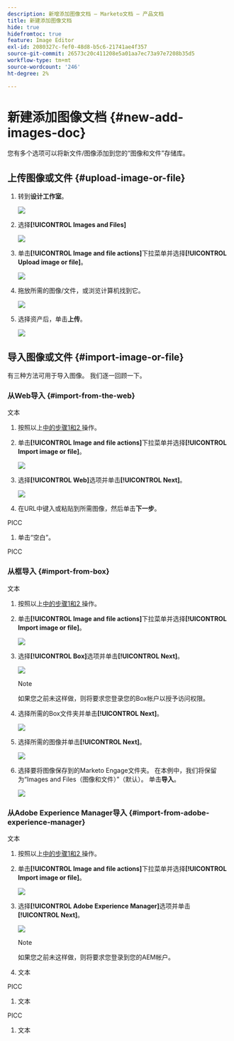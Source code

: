 ```yaml
---
description: 新增添加图像文档 — Marketo文档 — 产品文档
title: 新建添加图像文档
hide: true
hidefromtoc: true
feature: Image Editor
exl-id: 2080327c-fef0-48d8-b5c6-21741ae4f357
source-git-commit: 26573c20c411208e5a01aa7ec73a97e7208b35d5
workflow-type: tm+mt
source-wordcount: '246'
ht-degree: 2%

---
```


# 新建添加图像文档 {#new-add-images-doc}

您有多个选项可以将新文件/图像添加到您的“图像和文件”存储库。

## 上传图像或文件 {#upload-image-or-file}

1. 转到&#x200B;**设计工作室**。

   ![](assets/add-images-and-files-to-marketo-1.png)

1. 选择&#x200B;**[!UICONTROL Images and Files]**

   ![](assets/add-images-and-files-to-marketo-2.png)

1. 单击&#x200B;**[!UICONTROL Image and file actions]**&#x200B;下拉菜单并选择&#x200B;**[!UICONTROL Upload image or file]**。

   ![](assets/add-images-and-files-to-marketo-3.png)

1. 拖放所需的图像/文件，或浏览计算机找到它。

   ![](assets/add-images-and-files-to-marketo-4.png)

1. 选择资产后，单击&#x200B;**上传**。

   ![](assets/add-images-and-files-to-marketo-5.png)

## 导入图像或文件 {#import-image-or-file}

有三种方法可用于导入图像。 我们逐一回顾一下。

### 从Web导入 {#import-from-the-web}

文本

1. 按照以上[中的步骤1和2 ](#upload-image-or-file)操作。

1. 单击&#x200B;**[!UICONTROL Image and file actions]**&#x200B;下拉菜单并选择&#x200B;**[!UICONTROL Import image or file]**。

   ![](assets/add-images-and-files-to-marketo-6.png)

1. 选择&#x200B;**[!UICONTROL Web]**&#x200B;选项并单击&#x200B;**[!UICONTROL Next]**。

   ![](assets/add-images-and-files-to-marketo-7.png)

1. 在URL中键入或粘贴到所需图像，然后单击&#x200B;**下一步**。

PICC

1. 单击“空白”。

PICC

### 从框导入 {#import-from-box}

文本

1. 按照以上[中的步骤1和2 ](#upload-image-or-file)操作。

1. 单击&#x200B;**[!UICONTROL Image and file actions]**&#x200B;下拉菜单并选择&#x200B;**[!UICONTROL Import image or file]**。

   ![](assets/add-images-and-files-to-marketo-10.png)

1. 选择&#x200B;**[!UICONTROL Box]**&#x200B;选项并单击&#x200B;**[!UICONTROL Next]**。

   ![](assets/add-images-and-files-to-marketo-11.png)

   >[!NOTE]
   >
   >如果您之前未这样做，则将要求您登录您的Box帐户以授予访问权限。

1. 选择所需的Box文件夹并单击&#x200B;**[!UICONTROL Next]**。

   ![](assets/add-images-and-files-to-marketo-12.png)

1. 选择所需的图像并单击&#x200B;**[!UICONTROL Next]**。

   ![](assets/add-images-and-files-to-marketo-13.png)

1. 选择要将图像保存到的Marketo Engage文件夹。 在本例中，我们将保留为“Images and Files（图像和文件）”（默认）。 单击&#x200B;**导入**。

   ![](assets/add-images-and-files-to-marketo-14.png)

### 从Adobe Experience Manager导入 {#import-from-adobe-experience-manager}

文本

1. 按照以上[中的步骤1和2 ](#upload-image-or-file)操作。

1. 单击&#x200B;**[!UICONTROL Image and file actions]**&#x200B;下拉菜单并选择&#x200B;**[!UICONTROL Import image or file]**。

   ![](assets/add-images-and-files-to-marketo-15.png)

1. 选择&#x200B;**[!UICONTROL Adobe Experience Manager]**&#x200B;选项并单击&#x200B;**[!UICONTROL Next]**。

   ![](assets/add-images-and-files-to-marketo-16.png)

   >[!NOTE]
   >
   >如果您之前未这样做，则将要求您登录到您的AEM帐户。

1. 文本

PICC

1. 文本

PICC

1. 文本
